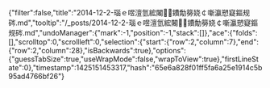 {"filter":false,"title":"2014-12-2-瑙ｅ喅澶氫綋闂鐨勪簩娆￠噺瀛愬寲鏂规硶.md","tooltip":"/_posts/2014-12-2-瑙ｅ喅澶氫綋闂鐨勪簩娆￠噺瀛愬寲鏂规硶.md","undoManager":{"mark":-1,"position":-1,"stack":[]},"ace":{"folds":[],"scrolltop":0,"scrollleft":0,"selection":{"start":{"row":2,"column":7},"end":{"row":2,"column":28},"isBackwards":true},"options":{"guessTabSize":true,"useWrapMode":false,"wrapToView":true},"firstLineState":0},"timestamp":1425151453317,"hash":"65e6a828f01ff5fa6a25e1914c5b95ad4766bf26"}